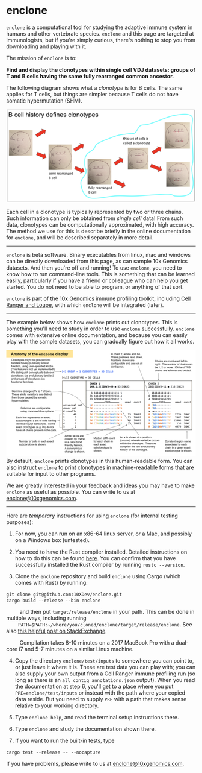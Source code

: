 # enclone

`enclone` is a computational tool for studying the adaptive immune system in humans and
other vertebrate species.  `enclone` and this page are targeted at immunologists, but if
you're simply curious, there's nothing to stop you from downloading and playing with it.

The mission of `enclone` is to:

**Find and display the clonotypes within single cell VDJ datasets:
groups of T and B cells having the same fully rearranged common ancestor.**

The following diagram shows what a _clonotype_ is for B cells.  The same applies for T cells,
but things are simpler because T cells do not have somatic hypermutation (SHM).

<img src="img/what_is_a_clonotype.png" alt="what is a clonotype" title="what is a clonotype" />

Each cell in a clonotype is typically represented by two or three chains.  Such information can
only be obtained from _single cell_ data!  From such data, clonotypes can be computationally
approximated, with high accuracy.  The method we use for this is describe briefly in the online
documentation for `enclone`, and will be described separately in more detail.

___________________________________________________________________________________________________


`enclone` is beta software.  Binary executables from linux, mac and windows can be directly
downloaded from this page, as can sample 10x Genomics datasets.  And then you're off and
running!  To use `enclone`, you need to know how to run command-line tools.  This is something that 
can be learned easily, particularly if you have a friend or colleague who can help you
get started.  You do not need to be able to program, or anything of that sort.

`enclone` is part of the [10x Genomics](https://www.10xgenomics.com/) immune 
profiling toolkit, including
[Cell Ranger and Loupe](https://support.10xgenomics.com/single-cell-gene-expression/software/overview/welcome), 
with which `enclone` will be integrated (later).

___________________________________________________________________________________________________


The example below shows how `enclone` prints out clonotypes.  This is something you'll need
to study in order to use `enclone` successfully.  `enclone` comes with extensive online 
documentation, and because you can easily play with the sample datasets, you can gradually
figure out how it all works.

<img src="img/enclone_annotated_example.svg" alt="enclone annotated example" title="enclone annotated example" /> By default, `enclone` prints clonotypes in this human-readable form.  You can also instruct
`enclone` to print clonotypes in machine-readable forms that are suitable for input to other
programs.

We are greatly interested in your feedback and ideas you may have to make `enclone` as useful
as possible.  You can write to us at enclone@10xgenomics.com.

___________________________________________________________________________________________________


Here are *temporary* instructions for using `enclone` (for internal testing purposes):

1. For now, you can run on an x86-64 linux server, or a Mac, and possibly on a Windows
box (untested).

2. You need to have the Rust compiler installed. Detailed instructions on how to do this
can be found [here](https://www.rust-lang.org/tools/install). You can confirm that you 
have successfully installed the Rust compiler by running `rustc --version`.

3. Clone the `enclone` repository and build `enclone` using Cargo (which comes with Rust) by running:
```
git clone git@github.com:10XDev/enclone.git
cargo build --release --bin enclone
```
&nbsp;&nbsp;&nbsp;&nbsp;&nbsp;&nbsp;&nbsp;&nbsp; and then put `target/release/enclone` in your path. This can be done in multiple ways, including running
&nbsp;&nbsp;&nbsp;&nbsp;&nbsp;&nbsp;&nbsp;&nbsp;`PATH=$PATH:~/where/you/cloned/enclone/target/release/enclone`. 
See also [this helpful post on StackExchange](https://unix.stackexchange.com/questions/26047/how-to-correctly-add-a-path-to-path).

&nbsp;&nbsp;&nbsp;&nbsp;&nbsp;&nbsp;&nbsp;&nbsp; Compilation takes 8-10 minutes on a 2017 MacBook Pro with a dual-core i7 and 5-7 minutes on a similar Linux machine. 

4. Copy the directory `enclone/test/inputs` to somewhere you can point to, or just leave it 
where it is.  These are test data you can play with; you can also supply your own output
from a Cell Ranger immune profiling run (so long as there is an `all_contig_annotations.json` output). 
When you read the documentation at step 6, you'll get to a place where you put `PRE=enclone/test/inputs` 
or instead with the path where your copied data reside.  But you need to supply `PRE` with a path that 
makes sense relative to your working directory.

5. Type `enclone help`, and read the terminal setup instructions there.

6. Type `enclone` and study the documentation shown there.

7. If you want to run the built-in tests, type
```
cargo test --release -- --nocapture
```

If you have problems, please write to us at enclone@10xgenomics.com.

